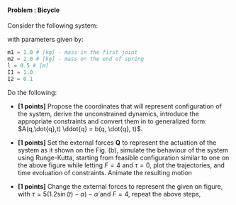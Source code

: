 #### **Problem : Bicycle**

Consider the following system:


<!-- <p align="center">
<img src="https://drive.google.com/uc?id=191DRVGUMVNG9qGNzdw62jPk3N_JrcXgJ" alt="drawing" width="50%" style="margin:auto"/>
</p> -->


with parameters given by:


```python
m1 = 1.0 # [kg] - mass in the first joint
m2 = 2.0 # [kg] - mass on the end of spring
l = 0.5 # [m]
I1 = 1.0
I2 = 0.1
```

Do the following:

* **[1 points]** Propose the coordinates that will represent configuration of the system, derive the unconstrained dynamics, introduce the appropriate constraints and convert them in to generalized form: $A(q,\dot{q},t) \ddot{q} = b(q, \dot{q}, t)$.

* **[1 points]** Set the external forces $\mathbf{Q}$ to represent the actuation of the system as it shown on the Fig. (b), simulate the behaviour of the system using Runge-Kutta, starting from feasible configuration similar to one on the above figure while letting $F = 4$ and $\tau = 0$, plot the trajectories, and time evoluation of constraints. Animate the resulting motion

* **[1 points]** Change the external forces to represent the given on figure, with $\tau =  5(1.2\sin(t) - \alpha) - \dot{\alpha}$ and $F = 4$, repeat the above steps, 